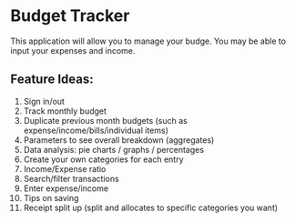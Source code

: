 # Budget Tracker
This application will allow you to manage your budge.
You may be able to input your expenses and income.

## Feature Ideas:
1. Sign in/out
1. Track monthly budget
1. Duplicate previous month budgets (such as expense/income/bills/individual items)
1. Parameters to see overall breakdown (aggregates)
1. Data analysis: pie charts / graphs / percentages
1. Create your own categories for each entry
1. Income/Expense ratio
1. Search/filter transactions
1. Enter expense/income
1. Tips on saving
1. Receipt split up (split and allocates to specific categories you want)